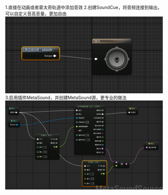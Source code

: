 1.直接在动画或者蒙太奇轨道中添加音效
2.创建SoundCue，将音频连接到输出，可以自定义音高音量，更加自由
![输入图片说明](/imgs/2024-08-11/OKhtnAFVMAb0omy8.png)
3.启用插件MetaSound，并创建MetaSound源，更专业的做法
![输入图片说明](/imgs/2024-08-11/pKHJykIlLKdg7zNb.png)

<!--stackedit_data:
eyJoaXN0b3J5IjpbLTI2NzA2NjkxMF19
-->